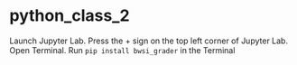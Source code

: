 # python_class_2
Launch Jupyter Lab.
Press the + sign on the top left corner of Jupyter Lab. 
Open Terminal. Run <code>pip install bwsi_grader</code> in the Terminal